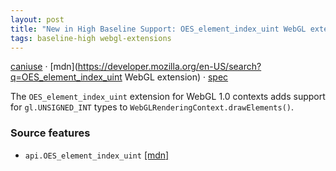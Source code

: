 ```yaml
---
layout: post
title: "New in High Baseline Support: OES_element_index_uint WebGL extension"
tags: baseline-high webgl-extensions
---
```


[caniuse](https://caniuse.com/?search=oes-element-index-uint) · [mdn](https://developer.mozilla.org/en-US/search?q=OES_element_index_uint WebGL extension) · [spec](https://registry.khronos.org/webgl/extensions/OES_element_index_uint/)

The `OES_element_index_uint` extension for WebGL 1.0 contexts adds support for `gl.UNSIGNED_INT` types to `WebGLRenderingContext.drawElements()`.

### Source features

- ``api.OES_element_index_uint`` [[mdn]](https://developer.mozilla.org/en-US/search?q=api.OES_element_index_uint)
